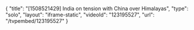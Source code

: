 {
    "title": "[1508521429] India on tension with China over Himalayas",
    "type": "solo",
    "layout": "iframe-static",
    "videoId": "123195527",
    "url": "\/tvpembed\/123195527"
}